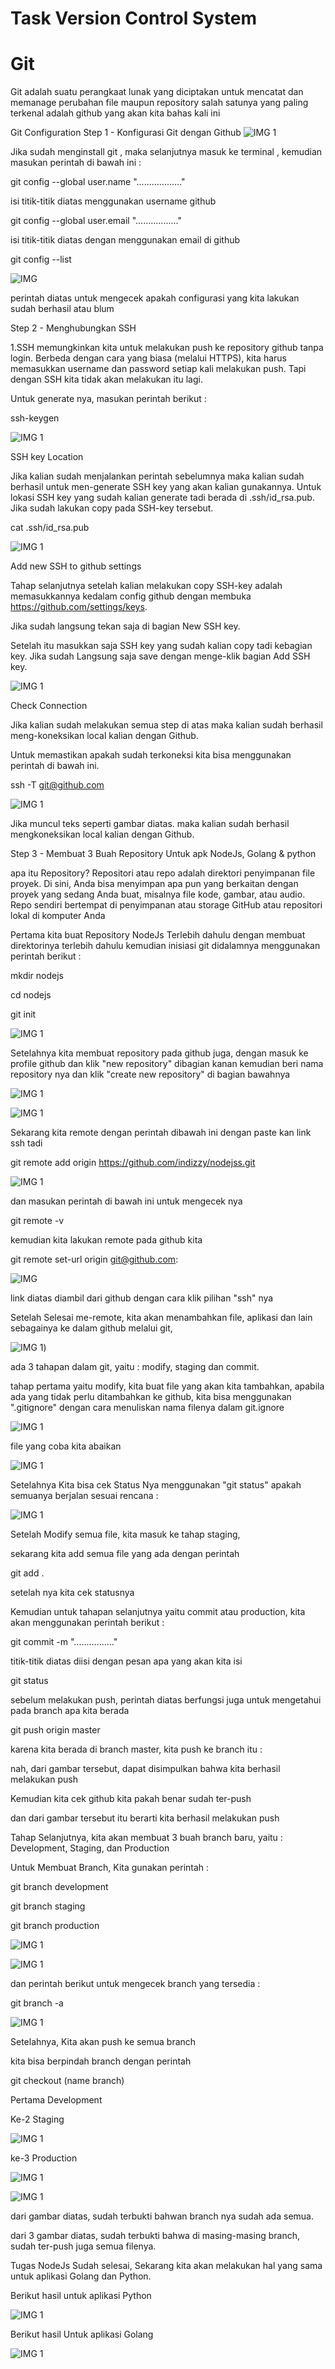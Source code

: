 # Task Version Control System
# Git

Git adalah suatu perangkaat lunak yang diciptakan untuk mencatat dan memanage perubahan file maupun repository salah satunya yang paling terkenal adalah github yang akan kita bahas kali ini

Git Configuration
Step 1 - Konfigurasi Git dengan Github
![IMG 1](https://github.com/Indizzy/Bootcamp-Devops/blob/main/Stage%201/week%201/images%204/Screenshot%20from%202022-08-25%2022-20-13.png)


Jika sudah menginstall git , maka selanjutnya masuk ke terminal , kemudian masukan perintah di bawah ini :

git config --global user.name ".................."

isi titik-titik diatas menggunakan username github

git config --global user.email "................."

isi titik-titik diatas dengan menggunakan email di github

git config --list

![IMG](https://github.com/Indizzy/Bootcamp-Devops/blob/main/Stage%201/week%201/images%204/Screenshot%20from%202022-08-25%2022-24-40.png)

perintah diatas untuk mengecek apakah configurasi yang kita lakukan sudah berhasil atau blum

Step 2 - Menghubungkan SSH

1.SSH memungkinkan kita untuk melakukan push ke repository github tanpa login. Berbeda dengan cara yang biasa (melalui HTTPS), kita harus memasukkan username dan password setiap kali melakukan push. Tapi dengan SSH kita tidak akan melakukan itu lagi.

Untuk generate nya, masukan perintah berikut :

ssh-keygen

![IMG 1](https://github.com/Indizzy/Bootcamp-Devops/blob/main/Stage%201/week%201/images%204/Screenshot%20from%202022-08-25%2022-26-36.png)

SSH key Location

Jika kalian sudah menjalankan perintah sebelumnya maka kalian sudah berhasil untuk men-generate SSH key yang akan kalian gunakannya. Untuk lokasi SSH key yang sudah kalian generate tadi berada di .ssh/id_rsa.pub. Jika sudah lakukan copy pada SSH-key tersebut.

cat .ssh/id_rsa.pub

![IMG 1](https://github.com/Indizzy/Bootcamp-Devops/blob/main/Stage%201/week%201/images%204/Screenshot%20from%202022-08-25%2022-33-35.png)

Add new SSH to github settings

Tahap selanjutnya setelah kalian melakukan copy SSH-key adalah memasukkannya kedalam config github dengan membuka https://github.com/settings/keys.

Jika sudah langsung tekan saja di bagian New SSH key.

Setelah itu masukkan saja SSH key yang sudah kalian copy tadi kebagian key. Jika sudah Langsung saja save dengan menge-klik bagian Add SSH key.

![IMG 1](https://github.com/Indizzy/Bootcamp-Devops/blob/main/Stage%201/week%201/images%204/Screenshot%20from%202022-08-25%2022-29-49.png)

Check Connection

Jika kalian sudah melakukan semua step di atas maka kalian sudah berhasil meng-koneksikan local kalian dengan Github.

Untuk memastikan apakah sudah terkoneksi kita bisa menggunakan perintah di bawah ini.

ssh -T git@github.com

![IMG 1](https://github.com/Indizzy/Bootcamp-Devops/blob/main/Stage%201/week%201/images%204/Screenshot%20from%202022-08-25%2022-36-59.png)

Jika muncul teks seperti gambar diatas. maka kalian sudah berhasil mengkoneksikan local kalian dengan Github.


Step 3 - Membuat 3 Buah Repository Untuk apk NodeJs, Golang & python

apa itu Repository? Repositori atau repo adalah direktori penyimpanan file proyek. Di sini, Anda bisa menyimpan apa pun yang berkaitan dengan proyek yang sedang Anda buat, misalnya file kode, gambar, atau audio. Repo sendiri bertempat di penyimpanan atau storage GitHub atau repositori lokal di komputer Anda

Pertama kita buat Repository NodeJs Terlebih dahulu dengan membuat direktorinya terlebih dahulu kemudian inisiasi git didalamnya menggunakan perintah berikut :

mkdir nodejs

cd nodejs

git init

![IMG 1](https://github.com/Indizzy/Bootcamp-Devops/blob/main/Stage%201/week%201/images%204/Screenshot%20from%202022-08-25%2022-57-06.png)


Setelahnya kita membuat repository pada github juga, dengan masuk ke profile github dan klik "new repository" dibagian kanan kemudian beri nama repository nya dan klik "create new repository" di bagian bawahnya

![IMG 1](https://github.com/Indizzy/Bootcamp-Devops/blob/main/Stage%201/week%201/images%204/Screenshot%20from%202022-08-25%2022-57-58.png)

![IMG 1]()

 Sekarang kita remote dengan perintah dibawah ini dengan paste kan link ssh tadi

git remote add origin https://github.com/indizzy/nodejss.git

![IMG 1](https://github.com/Indizzy/Bootcamp-Devops/blob/main/Stage%201/week%201/images%204/Screenshot%20from%202022-08-25%2022-59-29.png)

dan masukan perintah di bawah ini untuk mengecek nya

git remote -v

kemudian kita lakukan remote pada github kita

git remote set-url origin git@github.com:

![IMG](https://github.com/Indizzy/Bootcamp-Devops/blob/main/Stage%201/week%201/images%204/Screenshot%20from%202022-08-25%2023-28-08.png)

link diatas diambil dari github dengan cara klik pilihan "ssh" nya

Setelah Selesai me-remote, kita akan menambahkan file, aplikasi dan lain sebagainya ke dalam github melalui git,

![IMG 1](https://github.com/Indizzy/Bootcamp-Devops/blob/main/Stage%201/week%201/images%204/Screenshot%20from%202022-08-25%2023-34-53.png))

ada 3 tahapan dalam git, yaitu : modify, staging dan commit.

tahap pertama yaitu modify, kita buat file yang akan kita tambahkan, apabila ada yang tidak perlu ditambahkan ke github, kita bisa menggunakan ".gitignore" dengan cara menuliskan nama filenya dalam git.ignore

![IMG 1](https://github.com/Indizzy/Bootcamp-Devops/blob/main/Stage%201/week%201/images%204/Screenshot%20from%202022-08-25%2023-49-17.png)


file yang coba kita abaikan

![IMG 1](https://github.com/Indizzy/Bootcamp-Devops/blob/main/Stage%201/week%201/images%204/Screenshot%20from%202022-08-25%2023-46-18.png)

Setelahnya Kita bisa cek Status Nya menggunakan "git status" apakah semuanya berjalan sesuai rencana :

![IMG 1](https://github.com/Indizzy/Bootcamp-Devops/blob/main/Stage%201/week%201/images%204/Screenshot%20from%202022-08-25%2023-47-06.png)


Setelah Modify semua file, kita masuk ke tahap staging,

sekarang kita add semua file yang ada dengan perintah

git add .

setelah nya kita cek statusnya

Kemudian untuk tahapan selanjutnya yaitu commit atau production, kita akan menggunakan perintah berikut :

git commit -m "................"

titik-titik diatas diisi dengan pesan apa yang akan kita isi

git status

sebelum melakukan push, perintah diatas berfungsi juga untuk mengetahui pada branch apa kita berada

git push origin master

karena kita berada di branch master, kita push ke branch itu :

nah, dari gambar tersebut, dapat disimpulkan bahwa kita berhasil melakukan push

Kemudian kita cek github kita pakah benar sudah ter-push

dan dari gambar tersebut itu berarti kita berhasil melakukan push

Tahap Selanjutnya, kita akan membuat 3 buah branch baru, yaitu : Development, Staging, dan Production

Untuk Membuat Branch, Kita gunakan perintah :

git branch development

git branch staging

git branch production

![IMG 1](https://github.com/Indizzy/Bootcamp-Devops/blob/main/Stage%201/week%201/images%204/Screenshot%20from%202022-08-26%2000-04-37.png)


![IMG 1](https://github.com/Indizzy/Bootcamp-Devops/blob/main/Stage%201/week%201/images%204/Screenshot%20from%202022-08-26%2000-08-45.png)

dan perintah berikut untuk mengecek branch yang tersedia :

git branch -a

![IMG 1](https://github.com/Indizzy/Bootcamp-Devops/blob/main/Stage%201/week%201/images%204/Screenshot%20from%202022-08-26%2000-05-22.png)

Setelahnya, Kita akan push ke semua branch

kita bisa berpindah branch dengan perintah

git checkout (name branch)

Pertama Development


Ke-2 Staging

![IMG 1](https://github.com/Indizzy/Bootcamp-Devops/blob/main/Stage%201/week%201/images%204/Screenshot%20from%202022-08-26%2000-09-58.png)


ke-3 Production

![IMG 1](https://github.com/Indizzy/Bootcamp-Devops/blob/main/Stage%201/week%201/images%204/Screenshot%20from%202022-08-26%2000-08-05.png)

![IMG 1](https://github.com/Indizzy/Bootcamp-Devops/blob/main/Stage%201/week%201/images%204/Screenshot%20from%202022-08-26%2000-09-53.png)

dari gambar diatas, sudah terbukti bahwan branch nya sudah ada semua.


dari 3 gambar diatas, sudah terbukti bahwa di masing-masing branch, sudah ter-push juga semua filenya.


Tugas NodeJs Sudah selesai, Sekarang kita akan melakukan hal yang sama untuk aplikasi Golang dan Python.

Berikut hasil untuk aplikasi Python

![IMG 1](https://github.com/Indizzy/Bootcamp-Devops/blob/main/Stage%201/week%201/images%204/Screenshot%20from%202022-08-26%2000-46-12.png)

Berikut hasil Untuk aplikasi Golang

![IMG 1](https://github.com/Indizzy/Bootcamp-Devops/blob/main/Stage%201/week%201/images%204/Screenshot%20from%202022-08-26%2000-38-47.png)
